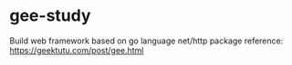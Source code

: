 # gee-study
Build web framework based on go language net/http package
reference: https://geektutu.com/post/gee.html
